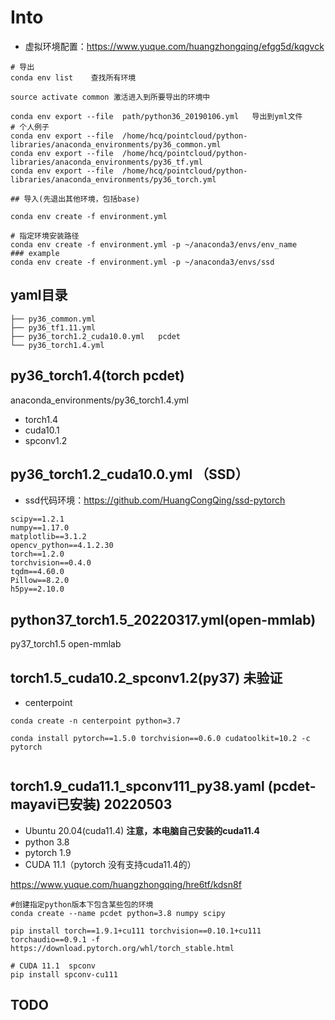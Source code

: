 <!--
 * @Description: 
 * @Author: HCQ
 * @Company(School): UCAS
 * @Email: 1756260160@qq.com
 * @Date: 2021-06-09 10:04:04
 * @LastEditTime: 2022-07-23 16:46:43
 * @FilePath: /python-libraries/anaconda_environments/anaconda_environments.md
-->

# Into

* 虚拟环境配置：https://www.yuque.com/huangzhongqing/efgg5d/kqgvck

```
# 导出
conda env list    查找所有环境

source activate common 激活进入到所要导出的环境中

conda env export --file  path/python36_20190106.yml   导出到yml文件
# 个人例子
conda env export --file  /home/hcq/pointcloud/python-libraries/anaconda_environments/py36_common.yml
conda env export --file  /home/hcq/pointcloud/python-libraries/anaconda_environments/py36_tf.yml
conda env export --file  /home/hcq/pointcloud/python-libraries/anaconda_environments/py36_torch.yml

## 导入(先退出其他环境，包括base)

conda env create -f environment.yml

# 指定环境安装路径
conda env create -f environment.yml -p ~/anaconda3/envs/env_name
### example
conda env create -f environment.yml -p ~/anaconda3/envs/ssd

```


##  yaml目录

```
├── py36_common.yml
├── py36_tf1.11.yml
├── py36_torch1.2_cuda10.0.yml   pcdet
└── py36_torch1.4.yml

```

## py36_torch1.4(torch pcdet)
anaconda_environments/py36_torch1.4.yml
* torch1.4
* cuda10.1
* spconv1.2

## py36_torch1.2_cuda10.0.yml  （SSD）
* ssd代码环境：https://github.com/HuangCongQing/ssd-pytorch

```
scipy==1.2.1
numpy==1.17.0
matplotlib==3.1.2
opencv_python==4.1.2.30
torch==1.2.0
torchvision==0.4.0
tqdm==4.60.0
Pillow==8.2.0
h5py==2.10.0

```

## python37_torch1.5_20220317.yml(open-mmlab)
py37_torch1.5
open-mmlab


## torch1.5_cuda10.2_spconv1.2(py37) 未验证
* centerpoint

```
conda create -n centerpoint python=3.7

conda install pytorch==1.5.0 torchvision==0.6.0 cudatoolkit=10.2 -c pytorch


```

## torch1.9_cuda11.1_spconv111_py38.yaml (pcdet-mayavi已安装) 20220503

* Ubuntu 20.04(cuda11.4)  **注意，本电脑自己安装的cuda11.4**
* python 3.8
* pytorch 1.9
* CUDA 11.1（pytorch 没有支持cuda11.4的）

https://www.yuque.com/huangzhongqing/hre6tf/kdsn8f


```
#创建指定python版本下包含某些包的环境
conda create --name pcdet python=3.8 numpy scipy

pip install torch==1.9.1+cu111 torchvision==0.10.1+cu111 torchaudio==0.9.1 -f https://download.pytorch.org/whl/torch_stable.html

# CUDA 11.1  spconv
pip install spconv-cu111

```

## TODO 